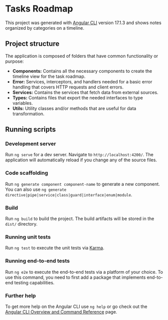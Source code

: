 # Tasks Roadmap

This project was generated with [Angular CLI](https://github.com/angular/angular-cli) version 17.1.3 and shows notes organized by categories on a timeline.

## Project structure

The application is composed of folders that have common functionality or purpose:

- **Components:** Contains all the necessary components to create the timeline view for the task roadmap.
- **Error:** Services, interceptors, and handlers needed for a basic error handling that covers HTTP requests and client errors.
- **Services:** Contains the services that fetch data from external sources.
- **Types:** Contains files that export the needed interfaces to type variables.
- **Utils:** Utility classes and/or methods that are useful for data transformation.

## Running scripts

### Development server

Run `ng serve` for a dev server. Navigate to `http://localhost:4200/`. The application will automatically reload if you change any of the source files.

### Code scaffolding

Run `ng generate component component-name` to generate a new component. You can also use `ng generate directive|pipe|service|class|guard|interface|enum|module`.

### Build

Run `ng build` to build the project. The build artifacts will be stored in the `dist/` directory.

### Running unit tests

Run `ng test` to execute the unit tests via [Karma](https://karma-runner.github.io).

### Running end-to-end tests

Run `ng e2e` to execute the end-to-end tests via a platform of your choice. To use this command, you need to first add a package that implements end-to-end testing capabilities.

### Further help

To get more help on the Angular CLI use `ng help` or go check out the [Angular CLI Overview and Command Reference](https://angular.io/cli) page.
